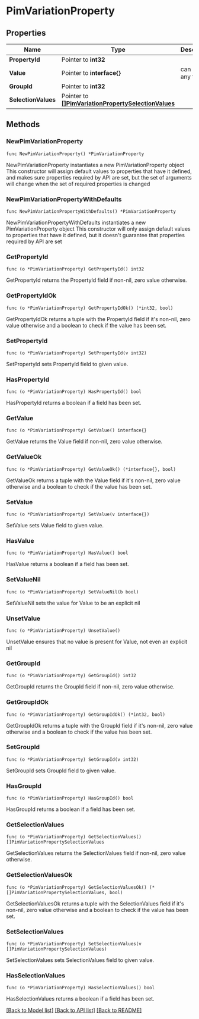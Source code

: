 # PimVariationProperty

## Properties

Name | Type | Description | Notes
------------ | ------------- | ------------- | -------------
**PropertyId** | Pointer to **int32** |  | [optional] 
**Value** | Pointer to **interface{}** | can have any type | [optional] 
**GroupId** | Pointer to **int32** |  | [optional] 
**SelectionValues** | Pointer to [**[]PimVariationPropertySelectionValues**](PimVariationPropertySelectionValues.md) |  | [optional] 

## Methods

### NewPimVariationProperty

`func NewPimVariationProperty() *PimVariationProperty`

NewPimVariationProperty instantiates a new PimVariationProperty object
This constructor will assign default values to properties that have it defined,
and makes sure properties required by API are set, but the set of arguments
will change when the set of required properties is changed

### NewPimVariationPropertyWithDefaults

`func NewPimVariationPropertyWithDefaults() *PimVariationProperty`

NewPimVariationPropertyWithDefaults instantiates a new PimVariationProperty object
This constructor will only assign default values to properties that have it defined,
but it doesn't guarantee that properties required by API are set

### GetPropertyId

`func (o *PimVariationProperty) GetPropertyId() int32`

GetPropertyId returns the PropertyId field if non-nil, zero value otherwise.

### GetPropertyIdOk

`func (o *PimVariationProperty) GetPropertyIdOk() (*int32, bool)`

GetPropertyIdOk returns a tuple with the PropertyId field if it's non-nil, zero value otherwise
and a boolean to check if the value has been set.

### SetPropertyId

`func (o *PimVariationProperty) SetPropertyId(v int32)`

SetPropertyId sets PropertyId field to given value.

### HasPropertyId

`func (o *PimVariationProperty) HasPropertyId() bool`

HasPropertyId returns a boolean if a field has been set.

### GetValue

`func (o *PimVariationProperty) GetValue() interface{}`

GetValue returns the Value field if non-nil, zero value otherwise.

### GetValueOk

`func (o *PimVariationProperty) GetValueOk() (*interface{}, bool)`

GetValueOk returns a tuple with the Value field if it's non-nil, zero value otherwise
and a boolean to check if the value has been set.

### SetValue

`func (o *PimVariationProperty) SetValue(v interface{})`

SetValue sets Value field to given value.

### HasValue

`func (o *PimVariationProperty) HasValue() bool`

HasValue returns a boolean if a field has been set.

### SetValueNil

`func (o *PimVariationProperty) SetValueNil(b bool)`

 SetValueNil sets the value for Value to be an explicit nil

### UnsetValue
`func (o *PimVariationProperty) UnsetValue()`

UnsetValue ensures that no value is present for Value, not even an explicit nil
### GetGroupId

`func (o *PimVariationProperty) GetGroupId() int32`

GetGroupId returns the GroupId field if non-nil, zero value otherwise.

### GetGroupIdOk

`func (o *PimVariationProperty) GetGroupIdOk() (*int32, bool)`

GetGroupIdOk returns a tuple with the GroupId field if it's non-nil, zero value otherwise
and a boolean to check if the value has been set.

### SetGroupId

`func (o *PimVariationProperty) SetGroupId(v int32)`

SetGroupId sets GroupId field to given value.

### HasGroupId

`func (o *PimVariationProperty) HasGroupId() bool`

HasGroupId returns a boolean if a field has been set.

### GetSelectionValues

`func (o *PimVariationProperty) GetSelectionValues() []PimVariationPropertySelectionValues`

GetSelectionValues returns the SelectionValues field if non-nil, zero value otherwise.

### GetSelectionValuesOk

`func (o *PimVariationProperty) GetSelectionValuesOk() (*[]PimVariationPropertySelectionValues, bool)`

GetSelectionValuesOk returns a tuple with the SelectionValues field if it's non-nil, zero value otherwise
and a boolean to check if the value has been set.

### SetSelectionValues

`func (o *PimVariationProperty) SetSelectionValues(v []PimVariationPropertySelectionValues)`

SetSelectionValues sets SelectionValues field to given value.

### HasSelectionValues

`func (o *PimVariationProperty) HasSelectionValues() bool`

HasSelectionValues returns a boolean if a field has been set.


[[Back to Model list]](../README.md#documentation-for-models) [[Back to API list]](../README.md#documentation-for-api-endpoints) [[Back to README]](../README.md)


